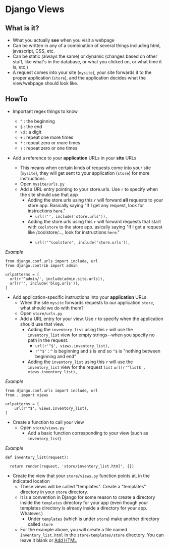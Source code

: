 # Django Views #

## What is it? ##

- What you actually **see** when you visit a webpage
- Can be written in any of a combination of several things including html, javascript, CSS, etc.
- Can be static (always the same) or dynamic (changes based on other stuff, like what's in the database, or what you clicked on, or what time it is, etc.)
- A request comes into your site (`mysite`), your site forwards it to the proper application (`store`), and the application decides what the view/webpage should look like.

## HowTo ##

- Important regex things to know
  - `^` : the beginning
  - `$` : the end
  - `\d` : a digit
  - `+` : repeat one more times
  - `*` : repeat zero or more times
  - `?` : repeat zero or one times

- Add a reference to your **application** URLs in your **site** URLs
  - This means when certain kinds of requests come into your site (`mysite`), they will get sent to your application (`store`) for more instructions.
  - Open `mysite/urls.py`
  - Add a URL entry pointing to your store.urls.  Use `r` to specify when the site should use that app
    - Adding the store.urls using this `r` will forward **all** requests to your store app.  Basically saying "If I get any request, look for instructions `here`."
      - `url(r'', include('store.urls')),`
    - Adding the store.urls using this `r` will forward requests that start with `coolstore` to the store app. asically saying "If I get a request like <mywebsite>/coolstore/..., look for instructions `here`."
      - `url(r'^coolstore', include('store.urls')),`

*Example*

    from django.conf.urls import include, url
    from django.contrib import admin
    
    urlpatterns = [
      url(r'^admin/', include(admin.site.urls)),
      url(r'', include('blog.urls')),
    ]
    
- Add application-specific instructions into your **application** URLs
  - When the site `mysite` forwards requests to our application `store`, what should we do with them?
  - Open `store/urls.py`
  - Add a URL entry for your view.  Use `r` to specify when the application should use that view.
    - Adding the `inventory_list` using this `r` will use the `inventory_list` view for empty strings--when you specify no path in the request.
      - `url(r'^$', views.inventory_list),`
      - `r'^$'` : `^` is beginning and `$` is end so `^$` is "nothing between beginning and end"
    - Adding the `inventory_list` using this `r` will use the `inventory_list` view for the request `list`
       `url(r'^list$', views.inventory_list),`

*Example*

    from django.conf.urls import include, url
    from . import views
    
    urlpatterns = [
        url(r'^$', views.inventory_list),
    ]

- Create a function to call your view
  - Open `store/views.py`
    - Add a basic function corresponding to your view (such as `inventory_list`)

*Example*

    def inventory_list(request):
    
      return render(request, 'store/inventory_list.html', {})
      
- Create the view that your `store/views.py` function points at, in the indicated location
  - These views will be called "templates".  Create a "templates" directory in your `store` directory.
  - It is a convention in Django for some reason to create a directory inside the `templates` directory for your app (even though your templates directory is already inside a directory for your app.  Whatever.)
    - Under `templates` (which is under `store`) make another directory called `store`
  - For the example above, you will create a file named `inventory_list.html` in the `store/templates/store` directory.  You can leave it blank or [Add HTML](html/README.md)
